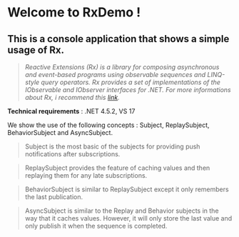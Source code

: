 # Welcome to RxDemo !

## This is a console application that shows a simple usage of Rx.

>*Reactive Extensions (Rx) is a library for composing asynchronous and event-based programs using observable sequences and LINQ-style query operators. Rx provides a set of implementations of the IObservable<T> and IObserver<T> interfaces for .NET.
For more informations about Rx, i recommend this [link](http://www.introtorx.com/content/v1.0.10621.0/00_Foreword.html).*

**Technical requirements** : .NET 4.5.2, VS 17

We show the use of the following concepts : Subject, ReplaySubject, BehaviorSubject and AsyncSubject.

> Subject is the most basic of the subjects for providing push notifications after subscriptions.
  
> ReplaySubject provides the feature of caching values and then replaying them for any late subscriptions.
  
> BehaviorSubject is similar to ReplaySubject<T> except it only remembers the last publication.
  
> AsyncSubject is similar to the Replay and Behavior subjects in the way that it caches values. However, it will only store the last value and only publish it when the sequence is completed.
